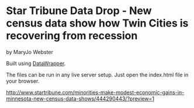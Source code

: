 Star Tribune Data Drop - New census data show how Twin Cities is recovering from recession
================

by MaryJo Webster

Built using [DataWrapper](https://github.com/datawrapper/datawrapper).

The files can be run in any live server setup. Just open the index.html file in your browser.

http://www.startribune.com/minorities-make-modest-economic-gains-in-minnesota-new-census-data-shows/444290443/?preview=1
